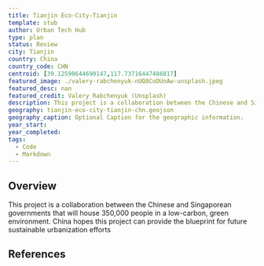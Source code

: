 ```yaml
---
title: Tianjin Eco-City-Tianjin
template: stub
author: Urban Tech Hub
type: plan
status: Review
city: Tianjin
country: China
country_code: CHN
centroid: [39.12590644690147,117.73716447486817]
featured_image: ./valery-rabchenyuk-nUQ8CoDUnAw-unsplash.jpeg
featured_desc: nan
featured_credit: Valery Rabchenyuk (Unsplash)
description: This project is a collaboration between the Chinese and Singaporean governments that will house 350,000 people in a low-carbon, green environment. China hopes this project can provide the blueprint for future sustainable urbanization efforts
geography: tianjin-eco-city-tianjin-chn.geojson
geography_caption: Optional Caption for the geographic information.
year_start:
year_completed:
tags:
  - Code
  - Markdown
---
```


## Overview

This project is a collaboration between the Chinese and Singaporean governments that will house 350,000 people in a low-carbon, green environment. China hopes this project can provide the blueprint for future sustainable urbanization efforts

## References
